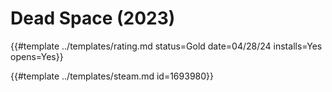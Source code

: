 # Dead Space (2023)
<!-- script:Aliases [
    "Dead Space 2023",
    "Dead Space"
] -->

{{#template ../templates/rating.md status=Gold date=04/28/24 installs=Yes opens=Yes}}

{{#template ../templates/steam.md id=1693980}}